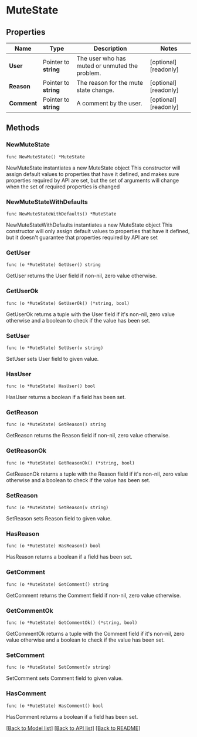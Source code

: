 # MuteState

## Properties

Name | Type | Description | Notes
------------ | ------------- | ------------- | -------------
**User** | Pointer to **string** | The user who has muted or unmuted the problem. | [optional] [readonly] 
**Reason** | Pointer to **string** | The reason for the mute state change. | [optional] [readonly] 
**Comment** | Pointer to **string** | A comment by the user. | [optional] [readonly] 

## Methods

### NewMuteState

`func NewMuteState() *MuteState`

NewMuteState instantiates a new MuteState object
This constructor will assign default values to properties that have it defined,
and makes sure properties required by API are set, but the set of arguments
will change when the set of required properties is changed

### NewMuteStateWithDefaults

`func NewMuteStateWithDefaults() *MuteState`

NewMuteStateWithDefaults instantiates a new MuteState object
This constructor will only assign default values to properties that have it defined,
but it doesn't guarantee that properties required by API are set

### GetUser

`func (o *MuteState) GetUser() string`

GetUser returns the User field if non-nil, zero value otherwise.

### GetUserOk

`func (o *MuteState) GetUserOk() (*string, bool)`

GetUserOk returns a tuple with the User field if it's non-nil, zero value otherwise
and a boolean to check if the value has been set.

### SetUser

`func (o *MuteState) SetUser(v string)`

SetUser sets User field to given value.

### HasUser

`func (o *MuteState) HasUser() bool`

HasUser returns a boolean if a field has been set.

### GetReason

`func (o *MuteState) GetReason() string`

GetReason returns the Reason field if non-nil, zero value otherwise.

### GetReasonOk

`func (o *MuteState) GetReasonOk() (*string, bool)`

GetReasonOk returns a tuple with the Reason field if it's non-nil, zero value otherwise
and a boolean to check if the value has been set.

### SetReason

`func (o *MuteState) SetReason(v string)`

SetReason sets Reason field to given value.

### HasReason

`func (o *MuteState) HasReason() bool`

HasReason returns a boolean if a field has been set.

### GetComment

`func (o *MuteState) GetComment() string`

GetComment returns the Comment field if non-nil, zero value otherwise.

### GetCommentOk

`func (o *MuteState) GetCommentOk() (*string, bool)`

GetCommentOk returns a tuple with the Comment field if it's non-nil, zero value otherwise
and a boolean to check if the value has been set.

### SetComment

`func (o *MuteState) SetComment(v string)`

SetComment sets Comment field to given value.

### HasComment

`func (o *MuteState) HasComment() bool`

HasComment returns a boolean if a field has been set.


[[Back to Model list]](../README.md#documentation-for-models) [[Back to API list]](../README.md#documentation-for-api-endpoints) [[Back to README]](../README.md)


